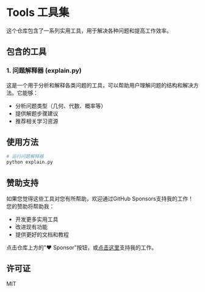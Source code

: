 # Tools 工具集

这个仓库包含了一系列实用工具，用于解决各种问题和提高工作效率。

## 包含的工具

### 1. 问题解释器 (explain.py)

这是一个用于分析和解释各类问题的工具，可以帮助用户理解问题的结构和解决方法。它能够：

- 分析问题类型（几何、代数、概率等）
- 提供解题步骤建议
- 推荐相关学习资源

## 使用方法

```python
# 运行问题解释器
python explain.py
```

## 赞助支持

如果您觉得这些工具对您有所帮助，欢迎通过GitHub Sponsors支持我的工作！您的赞助将帮助我：

- 开发更多实用工具
- 改进现有功能
- 提供更好的文档和教程

点击仓库上方的"❤️ Sponsor"按钮，或[点击这里](https://github.com/sponsors/Aminoas878)支持我的工作。

## 许可证

MIT 